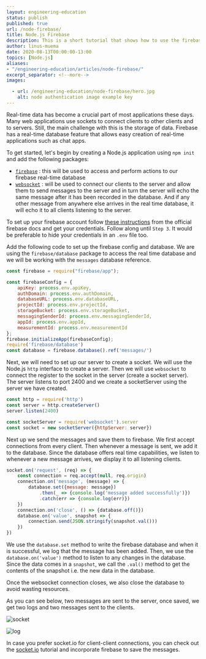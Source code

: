 ```yaml
---
layout: engineering-education
status: publish
published: true
url: /node-firebase/
title: Node.js Firebase
description: This is a short tutorial that shows how to use the firebase real-time database to store and listen to changes in the database and sending them to listening to clients in real time.
author: linus-muema
date: 2020-08-13T00:00:00-13:00
topics: [Node.js]
aliases:
- "/engineering-education/articles/node-firebase/"
excerpt_separator: <!--more-->
images:

  - url: /engineering-education/node-firebase/hero.jpg
    alt: node authentication image example key
---
```

Real-time data has become a crucial part of most applications these days. Many web applications use sockets to connect clients to other clients and to servers. Still, the main challenge with this is the storage of data. Firebase has a real-time database feature that allows easy creation of real-time applications such as chat apps.
<!--more-->

To get started, let's begin by creating a Node.js application using `npm init` and add the following packages:

- [`firebase`](https://www.npmjs.com/package/firebase) : this will be used to access and perform actions to our firebase real-time database
- [`websocket`](https://www.npmjs.com/package/websocket) : will be used to connect our clients to the server and allow them to send messages to the server and in turn the server will echo the same message after it has been recorded in the database. And if any other message from anywhere else arrives in the real time database, it will echo it to all clients listening to the server.

To set up your firebase account follow [these instructions](https://firebase.google.com/docs/web/setup) from the official firebase docs and get your credentials. Follow along until `Step 3`. It would be preferable to hide your credentials in an `.env` file too.

Add the following code to set up the firebase config and database. We are using the `firebase/database` package to access the real time database and we will be working with the `messages` database reference.

```JavaScript
const firebase = require("firebase/app");

const firebaseConfig = {
    apiKey: process.env.apiKey,
    authDomain: process.env.authDomain,
    databaseURL: process.env.databaseURL,
    projectId: process.env.projectId,
    storageBucket: process.env.storageBucket,
    messagingSenderId: process.env.messagingSenderId,
    appId: process.env.appId,
    measurementId: process.env.measurementId
};
firebase.initializeApp(firebaseConfig);
require('firebase/database')
const database = firebase.database().ref('messages/')
```

Next, we will need to set up our server to create a socket. We will use the Node.js `http` interface to create a server. Then we will use `websocket` to connect the register to the socket in the server (create a socket server). The server listens to port 2400 and we create a socketServer using the server we have created.

```JavaScript
const http = require('http')
const server = http.createServer()
server.listen(2400)

const socketServer = require('websocket').server
const socket = new socketServer({httpServer: server})
```

Next up we send the messages and save them to firebase. We first accept connections from every client. Then whenever a message is sent, we add it to the database. Since the database offers real time capabilities, we listen to whenever a new message arrives, we display it to all listening clients.

```JavaScript
socket.on('request', (req) => {
    const connection = req.accept(null, req.origin)
    connection.on('message', (message) => {
        database.set({message: message})
            .then(_ => {console.log('message added successfully')})
            .catch(err => {console.log(err)})
    })
    connection.on('close', () => {database.off()})
    database.on('value', snapshot => {
        connection.send(JSON.stringify(snapshot.val()))
    })
})
```

We use the `database.set` method to write the firebase database and when it is successful, we log that the message has been added. Then, we use the `database.on('value')` method to listen to any changes in the database. Since the data comes in a `snapshot`, we call the `.val()` method to get the contents of the snapshot i.e. the new data in the database.

Once the websocket connection closes, we also close the database to avoid wasting resources.

As you can see below, two messages are sent to the server, once saved, we get two logs and two messages sent to the clients.

![socket](/engineering-education/node-firebase/socket.jpg)

![log](/engineering-education/node-firebase/log.jpg)

In case you prefer socket.io for client-client connections, you can check out the [socket.io](https://www.section.io/engineering-education/understanding-socket/) tutorial and incorporate firebase to save the messages.
